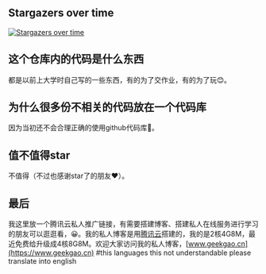 ## Stargazers over time
[![Stargazers over time](https://starchart.cc/gaopu/Java.svg)](https://starchart.cc/gaopu/Java)

## 这个仓库内的代码是什么东西
都是以前上大学时自己写的一些东西，有的为了交作业，有的为了玩😊。

## 为什么很多份不相关的代码放在一个代码库
因为当初还不会合理正确的使用github代码库🙉。

## 值不值得star
不值得（不过也感谢star了的朋友❤️）。

## 最后
我这里放一个腾讯云私人推广链接，有需要搭建博客、搭建私人在线服务进行学习的朋友可以逛逛看，😀。我的私人博客是用[腾讯云](https://curl.qcloud.com/Kr4BAQsb)搭建的，我的是2核4G8M，最近免费给升级成4核8G8M。欢迎大家访问我的私人博客，[www.geekgao.cn](https://www.geekgao.cn)
#this languages this not understandable please translate into english
